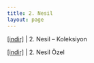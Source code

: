 ```yaml
---
title: 2. Nesil
layout: page
---
```

<a href="https://cloud.mail.ru/public/1f48fc3c3030/2.%20Nesil%20-%20Koleksiyon" target="_blank">[indir]</a> | 2. Nesil &#8211; Koleksiyon

<a href="https://cloud.mail.ru/public/554c2212d9ac/2.Nesil%20-%20ozel" target="_blank">[indir]</a> | 2. Nesil Özel

